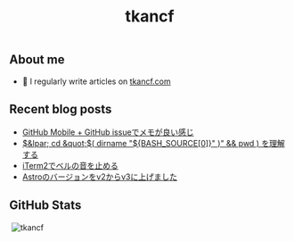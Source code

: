 <h1 align="center">tkancf</h1>
<p align="left"> <a href="https://twitter.com/" target="blank"><img src="https://img.shields.io/twitter/follow/?logo=twitter&style=for-the-badge" alt="" /></a> </p>

## About me

- 📝 I regularly write articles on [tkancf.com](https://tkancf.com)

## Recent blog posts
<!-- BLOG-POST-LIST:START -->
- [GitHub Mobile + GitHub issueでメモが良い感じ](https://tkancf.com/blog/github-mobile-and-issue-as-memo/)
- [$&lpar; cd &quot;$&lpar; dirname &quot;${BASH_SOURCE[0]}&quot; &rpar;&quot; &amp;&amp; pwd &rpar; を理解する](https://tkancf.com/blog/understanding-bash-source/)
- [iTerm2でベルの音を止める](https://tkancf.com/blog/mute-iterm2-bell/)
- [Astroのバージョンをv2からv3に上げました](https://tkancf.com/blog/update-astro-v2-to-v3/)
<!-- BLOG-POST-LIST:END -->

## GitHub Stats
<p>&nbsp;<img align="center" src="https://github-readme-stats.vercel.app/api?username=tkancf&show_icons=true&locale=en" alt="tkancf" /></p>
